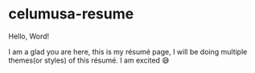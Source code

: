 # celumusa-resume
Hello, Word!

I am a glad you are here, this is my résumé page,
I will be doing multiple themes(or styles) of this résumé.
I am excited 😅
